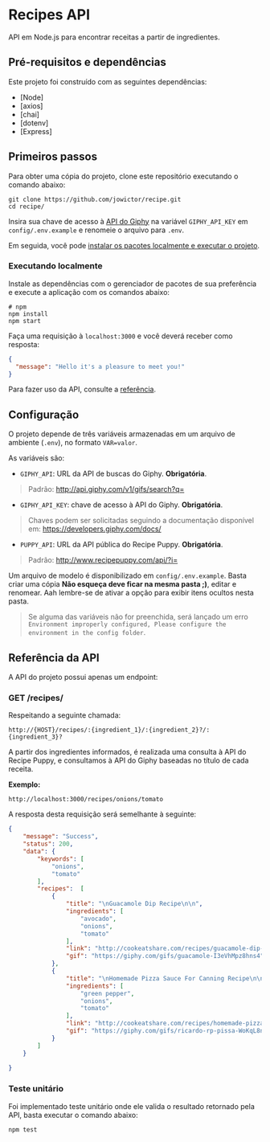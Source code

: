 # Recipes API

API em Node.js para encontrar receitas a partir de ingredientes.

## Pré-requisitos e dependências
Este projeto foi construído com as seguintes dependências:

- [Node]
- [axios]
- [chai]
- [dotenv]
- [Express]

## Primeiros passos

Para obter uma cópia do projeto, clone este repositório executando o comando abaixo:


```shell
git clone https://github.com/jowictor/recipe.git
cd recipe/
```

Insira sua chave de acesso à [API do Giphy](https://developers.giphy.com/docs/) na variável `GIPHY_API_KEY` em `config/.env.example` e renomeie o arquivo para `.env`.

Em seguida, você pode [instalar os pacotes localmente e executar o projeto](#executando-localmente).


### Executando localmente

Instale as dependências com o gerenciador de pacotes de sua preferência e execute a aplicação com os comandos abaixo:

```shell
# npm
npm install
npm start
```

Faça uma requisição à `localhost:3000` e você deverá receber como resposta:

```json
{
  "message": "Hello it's a pleasure to meet you!"
}
```

Para fazer uso da API, consulte a [referência](#referência-da-api).

## Configuração

O projeto depende de três variáveis armazenadas em um arquivo de ambiente (`.env`), no formato `VAR=valor`.

As variáveis são:
- `GIPHY_API`: URL da API de buscas do Giphy. **Obrigatória**.
> Padrão: http://api.giphy.com/v1/gifs/search?q=

- `GIPHY_API_KEY`: chave de acesso à API do Giphy. **Obrigatória**.
> Chaves podem ser solicitadas seguindo a documentação disponível em: https://developers.giphy.com/docs/

- `PUPPY_API`: URL da API pública do Recipe Puppy. **Obrigatória**.
> Padrão: http://www.recipepuppy.com/api/?i=

Um arquivo de modelo é disponibilizado em `config/.env.example`. Basta criar uma cópia **Não esqueça deve ficar na mesma pasta ;)**, editar e renomear.
Aah lembre-se de ativar a opção para exibir itens ocultos nesta pasta.

> Se alguma das variáveis não for preenchida, será lançado um erro `Environment improperly configured, Please configure the environment in the config folder`.

## Referência da API

A API do projeto possui apenas um endpoint:

### GET /recipes/

Respeitando a seguinte chamada:

```
http://{HOST}/recipes/:{ingredient_1}/:{ingredient_2}?/:{ingredient_3}?
```
A partir dos ingredientes informados, é realizada uma consulta à API do Recipe Puppy, e consultamos à API do Giphy baseadas no título de cada receita.

**Exemplo:**

```
http://localhost:3000/recipes/onions/tomato
```
A resposta desta requisição será semelhante à seguinte:

```json
{
    "message": "Success",
    "status": 200,
    "data": {
        "keywords": [
            "onions",
            "tomato"
        ],
        "recipes":  [
            {
                "title": "\nGuacamole Dip Recipe\n\n",
                "ingredients": [
                    "avocado",
                    "onions",
                    "tomato"
                ],
                "link": "http://cookeatshare.com/recipes/guacamole-dip-2783",
                "gif": "https://giphy.com/gifs/guacamole-I3eVhMpz8hns4"
            },
            {
                "title": "\nHomemade Pizza Sauce For Canning Recipe\n\n",
                "ingredients": [
                    "green pepper",
                    "onions",
                    "tomato"
                ],
                "link": "http://cookeatshare.com/recipes/homemade-pizza-sauce-for-canning-12225",
                "gif": "https://giphy.com/gifs/ricardo-rp-pissa-WoKqL8nGDJfFwGzrmR"
            }
        ]
    }
        
}
```

### Teste unitário

Foi implementado teste unitário onde ele valida o resultado retornado pela API, basta executar o comando abaixo:


```shell
npm test
```